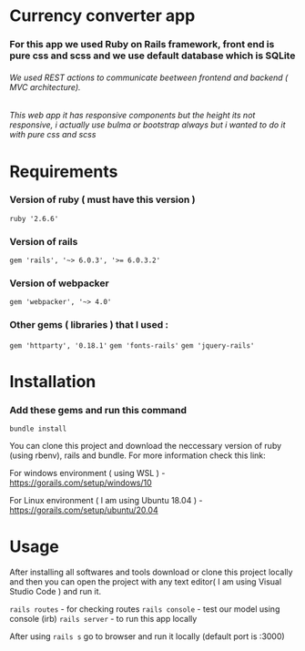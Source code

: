 # Currency converter app

### For this app we used Ruby on Rails framework, front end is pure css and scss and we use default database which is SQLite

###### We used REST actions to communicate beetween frontend and backend  ( MVC architecture).

###### This web app it has responsive components but the height its not responsive, i actually use bulma or bootstrap always but i wanted to do it with pure css  and scss


# Requirements
### Version of ruby ( must have this version )
`ruby '2.6.6'`

### Version of rails
`gem 'rails', '~> 6.0.3', '>= 6.0.3.2'`

### Version of webpacker
`gem 'webpacker', '~> 4.0'`

### Other gems ( libraries ) that I used :
`gem 'httparty', '0.18.1'`
`gem 'fonts-rails'`
`gem 'jquery-rails'`


# Installation
### Add these gems and run this command
`bundle install`

You can clone this project and download the neccessary version of ruby (using rbenv), rails and bundle. For more information check this link:

For windows environment ( using WSL ) - https://gorails.com/setup/windows/10

For Linux environment ( I am using Ubuntu 18.04 ) - https://gorails.com/setup/ubuntu/20.04 

# Usage
After installing all softwares and tools download or clone this project locally  and then you can open the project with any text editor( I am using Visual Studio Code ) and run it.

`rails routes` - for checking routes
`rails console` - test our model using console (irb)
`rails server` - to run this app locally 

After using `rails s` go to browser and run it locally (default port is :3000)